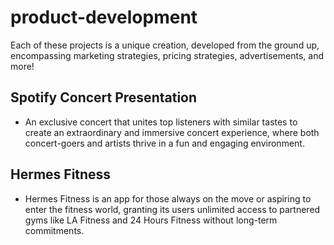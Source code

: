 # product-development

Each of these projects is a unique creation, developed from the ground up, encompassing marketing strategies, pricing strategies, advertisements, and more!

## Spotify Concert Presentation 
- An exclusive concert that unites top listeners with similar tastes to create an extraordinary and immersive concert experience, where both concert-goers and artists thrive in a fun and engaging environment.

## Hermes Fitness
- Hermes Fitness is an app for those always on the move or aspiring to enter the fitness world, granting its users unlimited access to partnered gyms like LA Fitness and 24 Hours Fitness without long-term commitments.
